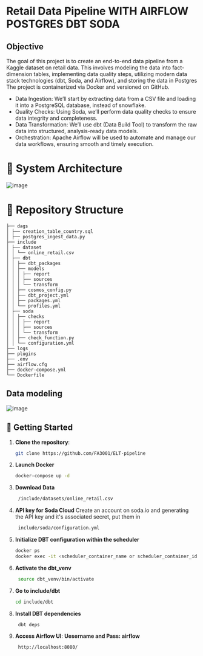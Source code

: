 #  Retail Data Pipeline WITH AIRFLOW POSTGRES DBT SODA

## Objective
The goal of this project is to create an end-to-end data pipeline from a Kaggle dataset on retail data. This involves modeling the data into fact-dimension tables, implementing data quality steps, utilizing modern data stack technologies (dbt, Soda, and Airflow), and storing the data in Postgres The project is containerized via Docker and versioned on GitHub.
- Data Ingestion: We’ll start by extracting data from a CSV file and loading it into a PostgreSQL database, instead of snowflake.
- Quality Checks: Using Soda, we’ll perform data quality checks to ensure data integrity and completeness.
- Data Transformation: We’ll use dbt (Data Build Tool) to transform the raw data into structured, analysis-ready data models.
- Orchestration: Apache Airflow will be used to automate and manage our data workflows, ensuring smooth and timely execution.

# 🌟 System Architecture
![image](https://github.com/user-attachments/assets/c8f8ef68-063a-487e-a65b-aef19b17cfb6)


# 📁 Repository Structure
```shell
├── dags
│ ├── creation_table_country.sql
│ ├── postgres_ingest_data.py
├── include
│ ├── dataset
│ │ └── online_retail.csv
│ ├── dbt
│ │ ├── dbt_packages
│ │ ├── models
│ │ │ ├── report
│ │ │ ├── sources
│ │ │ └── transform
│ │ ├── cosmos_config.py
│ │ ├── dbt_project.yml
│ │ ├── packages.yml
│ │ └── profiles.yml
│ ├── soda
│ │ ├── checks
│ │ │ ├── report
│ │ │ ├── sources
│ │ │ └── transform
│ │ ├── check_function.py
│ │ └── configuration.yml
├── logs
├── plugins
├── .env
├── airflow.cfg
├── docker-compose.yml
└── Dockerfile
```

## Data modeling
![image](https://github.com/user-attachments/assets/c4b5421f-84ad-42bd-9edf-103b642034f0)

## 🚀 Getting Started
1.  **Clone the repository**:

    ```bash
    git clone https://github.com/FA3001/ELT-pipeline
    ```
2.  **Launch Docker**
    ```bash
    docker-compose up -d
    ```
3. **Download Data**
   ```bash
    /include/datasets/online_retail.csv
   ```
4. **API key for Soda Cloud**
   Create an account on soda.io and generating the API key and it's associated secret, put them in
   ```bash
    include/soda/configuration.yml
   ```
5. **Initialize DBT configuration within the scheduler**
   ```bash
   docker ps
   docker exec -it <scheduler_container_name or scheduler_container_id> bash
    ```
6. **Activate the dbt_venv**
   ```bash
    source dbt_venv/bin/activate
   ```
7. **Go to include/dbt**
      ```bash
    cd include/dbt
   ```
8. **Install DBT dependencies**
   ```bash
    dbt deps
   ```
9. **Access Airflow UI**: **Uesername and Pass: airflow**
   ```bash
    http://localhost:8080/
   ```
   
